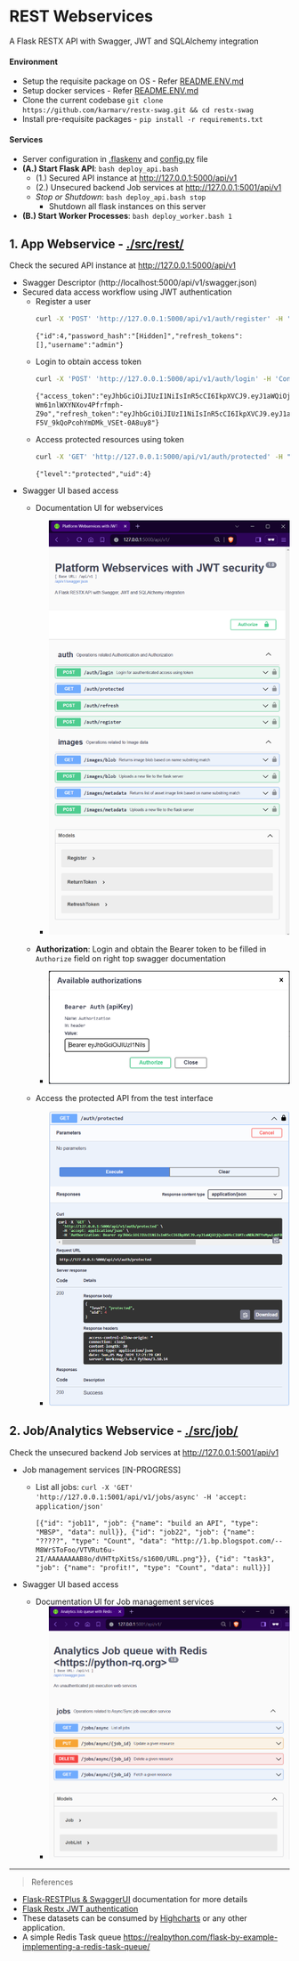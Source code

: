 # REST Webservices
A Flask RESTX API with Swagger, JWT and SQLAlchemy integration

#### Environment
- Setup the requisite package on OS - Refer [README.ENV.md](./README.ENV.md#os-packages)
- Setup docker services - Refer [README.ENV.md](./README.ENV.md#docker-services)
- Clone the current codebase `git clone https://github.com/karmarv/restx-swag.git && cd restx-swag`
- Install pre-requisite packages -  `pip install -r requirements.txt`

#### Services
- Server configuration in [.flaskenv](./.flaskenv) and [config.py](./src/rest/services/config.py) file
- **(A.) Start Flask API**: `bash deploy_api.bash`
    - (1.) Secured API instance at http://127.0.0.1:5000/api/v1
    - (2.) Unsecured backend Job services at http://127.0.0.1:5001/api/v1
  - *Stop or Shutdown*: `bash deploy_api.bash stop`
      - Shutdown all flask instances on this server
- **(B.) Start Worker Processes**: `bash deploy_worker.bash 1`

## 1. App Webservice - [./src/rest/](./src/rest/)
Check the secured API instance at http://127.0.0.1:5000/api/v1
- Swagger Descriptor (http://localhost:5000/api/v1/swagger.json)
- Secured data access workflow using JWT authentication
    - Register a user
        ```bash
        curl -X 'POST' 'http://127.0.0.1:5000/api/v1/auth/register' -H 'Content-Type: application/json' -d '{ "username": "admin", "password": "Admin@123"}'
        ```
        ```log
        {"id":4,"password_hash":"[Hidden]","refresh_tokens":[],"username":"admin"}
        ```
    - Login to obtain access token
        ```bash
        curl -X 'POST' 'http://127.0.0.1:5000/api/v1/auth/login' -H 'Content-Type: application/json' -d '{ "username": "admin", "password": "Admin@123" }'
        ```
        ```log
        {"access_token":"eyJhbGciOiJIUzI1NiIsInR5cCI6IkpXVCJ9.eyJ1aWQiOjQsImV4cCI6MTcxNDk2NTM1NiwiaWF0IjoxNzE0OTI5MzU2fQ.XNJ2UHbDGsLp5QyR5-Wm61nlWXYNXov4Pfrfmph-Z9o","refresh_token":"eyJhbGciOiJIUzI1NiIsInR5cCI6IkpXVCJ9.eyJ1aWQiOjQsImV4cCI6MTcxNzUyMTM1NiwiaWF0IjoxNzE0OTI5MzU2fQ.xQ7UYjPPEDdLY-F5V_9kQoPcohYmDMk_VSEt-0A8uy8"}
        ```
    - Access protected resources using token
        ```bash 
        curl -X 'GET' 'http://127.0.0.1:5000/api/v1/auth/protected' -H "Authorization: Bearer eyJhbGciOiJIUzI1NiIsInR5cCI6IkpXVCJ9.eyJ1aWQiOjQsImV4cCI6MTcxNDk2NTM1NiwiaWF0IjoxNzE0OTI5MzU2fQ.XNJ2UHbDGsLp5QyR5-Wm61nlWXYNXov4Pfrfmph-Z9o"
        ```
        ```log
        {"level":"protected","uid":4}
        ```
- Swagger UI based access
    - Documentation UI for webservices
        - [![Swagger UI](./data/assets/swagger-screenshot-jwt.png)](./data/assets/swagger-screenshot-jwt.png?raw=true "Swagger UI")

    - **Authorization**: Login and obtain the Bearer token to be filled in `Authorize` field on right top swagger documentation
        - [![Auth](./data/assets/swagger-auth-bearer-jwt.png)](./data/assets/swagger-auth-bearer-jwt.png?raw=true "Swagger UI")
    - Access the protected API from the test interface 
        - [![Auth](./data/assets/swagger-auth-access.png)](./data/assets/swagger-auth-access.png?raw=true "Swagger UI")


## 2. Job/Analytics Webservice - [./src/job/](./src/job/)
Check the unsecured backend Job services at http://127.0.0.1:5001/api/v1

- Job management services [IN-PROGRESS]
    - List all jobs: `curl -X 'GET' 'http://127.0.0.1:5001/api/v1/jobs/async' -H 'accept: application/json'`
        ```log
        [{"id": "job11", "job": {"name": "build an API", "type": "MBSP", "data": null}}, {"id": "job22", "job": {"name": "?????", "type": "Count", "data": "http://1.bp.blogspot.com/--M8WrSToFoo/VTVRut6u-2I/AAAAAAAAB8o/dVHTtpXitSs/s1600/URL.png"}}, {"id": "task3", "job": {"name": "profit!", "type": "Count", "data": null}}]
        ```

- Swagger UI based access
    - Documentation UI for Job management services
        - [![Swagger UI](./data/assets/swagger-jobs-services.png)](./data/assets/swagger-obs-services.png?raw=true "Swagger UI")

---

> References
- [Flask-RESTPlus & SwaggerUI](https://flask-restplus.readthedocs.io/en/stable/) documentation for more details
- [Flask Restx JWT authentication](https://github.com/blohinn/flask-restplus-full-todo-example-with-jwt/blob/develop/app/v1/resources/auth.py)
- These datasets can be consumed by [Highcharts](https://www.highcharts.com/demo) or any other application.
- A simple Redis Task queue https://realpython.com/flask-by-example-implementing-a-redis-task-queue/
